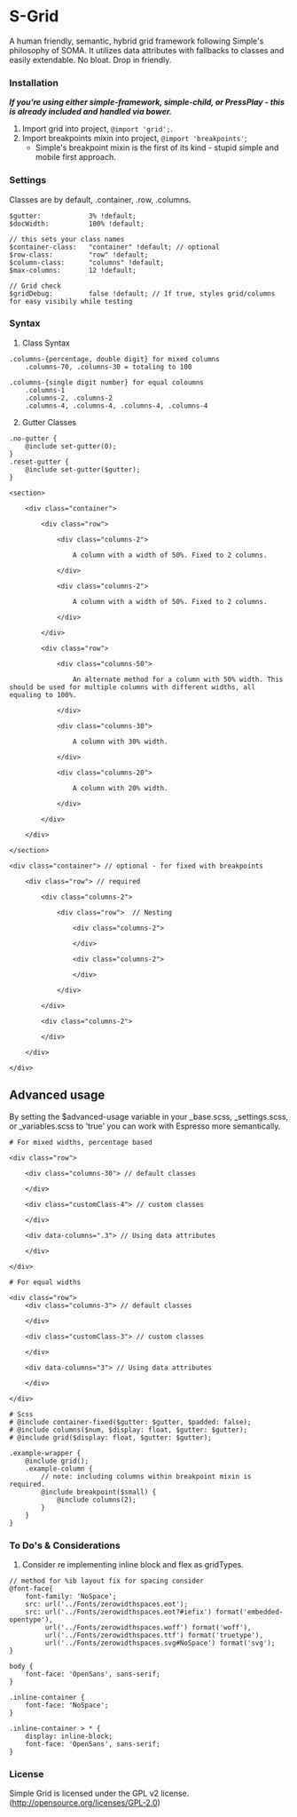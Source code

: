 S-Grid
======

A human friendly, semantic, hybrid grid framework following Simple's philosophy of SOMA.
It utilizes data attributes with fallbacks to classes and easily extendable. No bloat. Drop in friendly.

### Installation
_**If you're using either simple-framework, simple-child, or PressPlay - this is already included and handled via bower.**_

1. Import grid into project, `@import 'grid';`.
2. Import breakpoints mixin into project, `@import 'breakpoints'`;
	* Simple's breakpoint mixin is the first of its kind - stupid simple and mobile first approach.

### Settings

Classes are by default, .container, .row, .columns.

	$gutter: 			3% !default;
	$docWidth: 			100% !default;

	// this sets your class names
	$container-class:	"container" !default; // optional
	$row-class:			"row" !default;
	$column-class:		"columns" !default;
	$max-columns:		12 !default;

	// Grid check
	$gridDebug:			false !default; // If true, styles grid/columns for easy visibily while testing


### Syntax
1. Class Syntax
```
.columns-{percentage, double digit} for mixed columns
	.columns-70, .columns-30 = totaling to 100

.columns-{single digit number} for equal coloumns
	.columns-1
	.columns-2, .columns-2
	.columns-4, .columns-4, .columns-4, .columns-4
```

2. Gutter Classes

```
.no-gutter {
	@include set-gutter(0);
}
.reset-gutter {
	@include set-gutter($gutter);
}
```

	<section>

        <div class="container">

            <div class="row">

                <div class="columns-2">

                    A column with a width of 50%. Fixed to 2 columns.

                </div>

                <div class="columns-2">

                    A column with a width of 50%. Fixed to 2 columns.

                </div>

            </div>

            <div class="row">

                <div class="columns-50">

                    An alternate method for a column with 50% width. This should be used for multiple columns with different widths, all equaling to 100%.

                </div>

                <div class="columns-30">

                    A column with 30% width.

                </div>

                <div class="columns-20">

                    A column with 20% width.

                </div>

            </div>

        </div>

	</section>

	<div class="container"> // optional - for fixed with breakpoints

		<div class="row"> // required

			<div class="columns-2">

	        	<div class="row">  // Nesting

					<div class="columns-2">

					</div>

	                <div class="columns-2">

	                </div>

			    </div>

	        </div>

			<div class="columns-2">

			</div>

		</div>

	</div>


## Advanced usage

By setting the $advanced-usage variable in your _base.scss, _settings.scss, or _variables.scss to 'true' you can work with Espresso more semantically.

	# For mixed widths, percentage based

	<div class="row">

		<div class="columns-30"> // default classes

		</div>

		<div class="customClass-4"> // custom classes

		</div>

		<div data-columns=".3"> // Using data attributes

		</div>

	</div>

	# For equal widths

	<div class="row">
		<div class="columns-3"> // default classes

		</div>

		<div class="customClass-3"> // custom classes

		</div>

		<div data-columns="3"> // Using data attributes

		</div>

	</div>

	# Scss
	# @include container-fixed($gutter: $gutter, $padded: false);
	# @include columns($num, $display: float, $gutter: $gutter);
	# @include grid($display: float, $gutter: $gutter);

	.example-wrapper {
		@include grid();
		.example-column {
			// note: including columns within breakpoint mixin is required.
			@include breakpoint($small) {
	    		@include columns(2);
	    	}
		}
	}


### To Do's & Considerations
1. Consider re implementing inline block and flex as gridTypes.
```
// method for %ib layout fix for spacing consider
@font-face{
    font-family: 'NoSpace';
    src: url('../Fonts/zerowidthspaces.eot');
    src: url('../Fonts/zerowidthspaces.eot?#iefix') format('embedded-opentype'),
         url('../Fonts/zerowidthspaces.woff') format('woff'),
         url('../Fonts/zerowidthspaces.ttf') format('truetype'),
         url('../Fonts/zerowidthspaces.svg#NoSpace') format('svg');
}

body {
    font-face: 'OpenSans', sans-serif;
}

.inline-container {
    font-face: 'NoSpace';
}

.inline-container > * {
    display: inline-block;
    font-face: 'OpenSans', sans-serif;
}
```

### License
Simple Grid is licensed under the GPL v2 license. (http://opensource.org/licenses/GPL-2.0)
